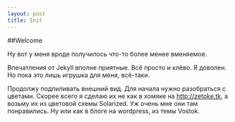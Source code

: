 ```yaml
---
layout: post
title: Init
---
```


##Welcome

Ну вот у меня вроде получилось что-то более менее вменяемое.

Впечатления от Jekyll вполне приятные. Всё просто и клёво. Я доволен. Но пока это лишь игрушка для меня, всё-таки.

Продолжу подпиливать внешний вид. Для начала нужно разобраться с цветами. Скорее всего я сделаю их не как в хомяке на http://zetoke.tk, а возьму их из цветовой схемы Solarized. Уж очень мне они там понравились. Ну или как в блоге на wordpress, из темы Vostok.

